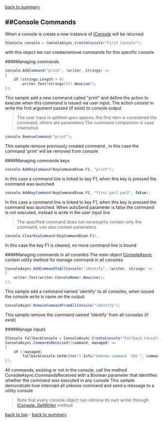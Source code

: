 [back to summary](summary.md)

##Console Commands
------------------------------------------------------------------------

When a console is create a new instance of [IConsole](references.md#iconsole) will be returned
```c#
IConsole console = ConsoleAsync.CreateConsole("First Console");
```
with this object we can create/remove commands for this specific console
 

####Managing commands
```c#
console.AddCommand("print", (writer, strings) =>
{
    if (strings.Length > 0)
        writer.Text(strings[0]).NewLine();
});
```
This sample add a new command called "print" and define the action to execute when this command is issued via user input.
The action consist in write the first argument passed (if exist) to console output
>The user input is splitted upon spaces, the first item is considered the command, others are parameters
>The command comparison is case insensitive

```c#
console.RemoveCommand("print");
```
This sample remove previously created command , in this case the command 'print' will be removed from console
 

####Managing commands keys
```c#
console.AddKeyCommand(KeyCommandEnum.F1, "print");
```
In this case a command line is linked to key F1, when this key is pressed the command was launched
 

```c#
console.AddKeyCommand(KeyCommandEnum.F1, "first par1 par2", false);
```
In this case a command line is linked to key F1, when this key is pressed the command was launched.
When autoSend parameter is false the command is not executed, instead is write in the user input line
>The specified command does not necessarily contain only the command, can also contain parameters
 
 
```c#
console.ClearKeyCommand(KeyCommandEnum.F1);
```
In this case the key F1 is cleared, no more command line is bound
 


####Managing commands in all consoles
The main object [ConsoleAsync](references.md#consoleasync) contain utility method for manage command in all consoles
 
 
```c#
ConsoleAsync.AddCommandToAllConsole("identify", (writer, strings) =>
{
    writer.Text(writer.ConsoleName).NewLine();
});
```
This sample add a command named 'identify' to all consoles, when issued the console write is name on the output.
 
  
```c#
ConsoleAsync.RemoveCommandFromAllConsole("identify");
```
This sample remove the command named 'identify' from all consoles (if exist)
 

####Manage inputs
 
 
```c#
IConsole fallbackConsole = ConsoleAsync.CreateConsole("Fallback Console");
ConsoleAsync.CommandsReceived((command, managed) =>
{
    if (!managed)
        fallbackConsole.GetWriter().Info("Unknow command '{0}'", command).NewLine();
});
```
All commands, existing or not in the console, call the method ConsoleAsync.CommandsReceived with a Boolean parameter 
that identifies whether the command was executed in any console
This sample demonstrate how intercept all unknow command and send a message to a utility console
>Note that every console object can retrieve its own writer through [IConsole..GetWriter](references.md#iconsole.getwriter) method



[back to top](#console-commands) - [back to summary](summary.md)